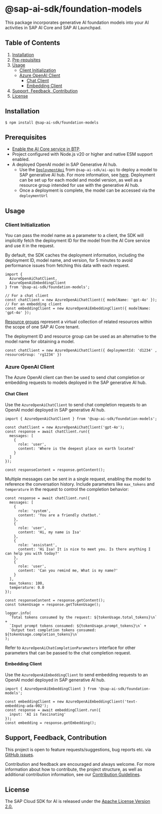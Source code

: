 # @sap-ai-sdk/foundation-models

This package incorporates generative AI foundation models into your AI activities in SAP AI Core and SAP AI Launchpad.

## Table of Contents

1. [Installation](#installation)
2. [Pre-requisites](#pre-requisites)
3. [Usage](#usage)
   - [Client Initialization](#client-initialization)
   - [Azure OpenAI Client](#azure-openai-client)
      - [Chat Client](#chat-client)
      - [Embedding Client](#embedding-client)
4. [Support, Feedback, Contribution](#support-feedback-contribution)
5. [License](#license)

## Installation

```
$ npm install @sap-ai-sdk/foundation-models
```

## Prerequisites

- [Enable the AI Core service in BTP](https://help.sap.com/docs/sap-ai-core/sap-ai-core-service-guide/initial-setup).
- Project configured with Node.js v20 or higher and native ESM support enabled.
- A deployed OpenAI model in SAP Generative AI hub.
  - Use the [`DeploymentApi`](../ai-api/README.md#deploymentapi) from `@sap-ai-sdk/ai-api` to deploy a model to SAP generative AI hub. For more information, see [here](https://help.sap.com/docs/sap-ai-core/sap-ai-core-service-guide/create-deployment-for-generative-ai-model-in-sap-ai-core).
   Deployment can be set up for each model and model version, as well as a resource group intended for use with the generative AI hub.
  - Once a deployment is complete, the model can be accessed via the `deploymentUrl`

## Usage

### Client Initialization

You can pass the model name as a parameter to a client, the SDK will implicitly fetch the deployment ID for the model from the AI Core service and use it in the request.

By default, the SDK caches the deployment information, including the deployment ID, model name, and version, for 5 minutes to avoid performance issues from fetching this data with each request.

```TS
import {
  AzureOpenAiChatClient,
  AzureOpenAiEmbeddingClient
} from '@sap-ai-sdk/foundation-models';

// For a chat client
const chatClient = new AzureOpenAiChatClient({ modelName: 'gpt-4o' });
// For an embedding client
const embeddingClient = new AzureOpenAiEmbeddingClient({ modelName: 'gpt-4o' });

```

[Resource groups](https://help.sap.com/docs/sap-ai-core/sap-ai-core-service-guide/resource-groups?q=resource+group) represent a virtual collection of related resources within the scope of one SAP AI Core tenant.

The deployment ID and resource group can be used as an alternative to the model name for obtaining a model.

```TS
const chatClient = new AzureOpenAiChatClient({ deploymentId: 'd1234' , resourceGroup: 'rg1234' })
```

### Azure OpenAI Client

The Azure OpenAI client can then be used to send chat completion or embedding requests to models deployed in the SAP generative AI hub.

#### Chat Client

Use the `AzureOpenAiChatClient` to send chat completion requests to an OpenAI model deployed in SAP generative AI hub.

```TS
import { AzureOpenAiChatClient } from '@sap-ai-sdk/foundation-models';

const chatClient = new AzureOpenAiChatClient('gpt-4o');
const response = await chatClient.run({
  messages: [
    {
      role: 'user',
      content: 'Where is the deepest place on earth located'
    }
  ]
});

const responseContent = response.getContent();

```

Multiple messages can be sent in a single request, enabling the model to reference the conversation history.
Include parameters like `max_tokens` and `temperature` in the request to control the completion behavior:

```TS
const response = await chatClient.run({
  messages: [
    {
      role: 'system',
      content: 'You are a friendly chatbot.'
    },
    {
      role: 'user',
      content: 'Hi, my name is Isa'
    },
    {
      role: 'assistant',
      content: 'Hi Isa! It is nice to meet you. Is there anything I can help you with today?'
    },
    {
      role: 'user',
      content: 'Can you remind me, What is my name?'
    }
  ],
  max_tokens: 100,
  temperature: 0.0
});

const responseContent = response.getContent();
const tokenUsage = response.getTokenUsage();

logger.info(
  `Total tokens consumed by the request: ${tokenUsage.total_tokens}\n` +
  `Input prompt tokens consumed: ${tokenUsage.prompt_tokens}\n` +
  `Output text completion tokens consumed: ${tokenUsage.completion_tokens}\n`
);

```

Refer to `AzureOpenAiChatCompletionParameters` interface for other parameters that can be passed to the chat completion request.

#### Embedding Client

Use the `AzureOpenAiEmbeddingClient` to send embedding requests to an OpenAI model deployed in SAP generative AI hub.

```TS
import { AzureOpenAiEmbeddingClient } from '@sap-ai-sdk/foundation-models';

const embeddingClient = new AzureOpenAiEmbeddingClient('text-embedding-ada-002');
const response = await embeddingClient.run({
  input: 'AI is fascinating'
});
const embedding = response.getEmbedding();

```

## Support, Feedback, Contribution

This project is open to feature requests/suggestions, bug reports etc. via [GitHub issues](https://github.com/SAP/ai-sdk-js/issues).

Contribution and feedback are encouraged and always welcome. For more information about how to contribute, the project structure, as well as additional contribution information, see our [Contribution Guidelines](https://github.com/SAP/ai-sdk-js/blob/main/CONTRIBUTING.md).

## License

The SAP Cloud SDK for AI is released under the [Apache License Version 2.0.](http://www.apache.org/licenses/)
